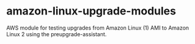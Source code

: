 # amazon-linux-upgrade-modules
AWS module for testing upgrades from Amazon Linux (1) AMI to Amazon Linux 2 using the preupgrade-assistant.
